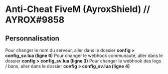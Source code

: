 # Anti-Cheat FiveM (AyroxShield) // AYROX#9858

## Personnalisation

Pour changer le nom du serveur, aller dans le dossier **config > config_sv.lua (ligne 6)**
Pour changer le webhook communauté, aller dans le dossier **config > config_sv.lua (ligne 3)**
Pour changer le webhook des logs / bans, aller dans le dossier **config > config_sv.lua (ligne 4)**
